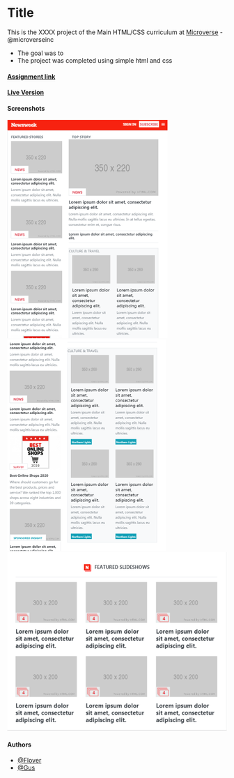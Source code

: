 # Title

This is the XXXX project of the Main HTML/CSS curriculum at [Microverse](https://www.microverse.org/) - @microverseinc
* The goal was to 
* The project was completed using simple html and css 

#### [Assignment link]()

#### [Live Version]()

#### Screenshots

![Not found Screenshot_1.png](assets/screenshots/Screenshot_1.png)
![Not found Screenshot_2.png](assets/screenshots/Screenshot_2.png)
![Not found Screenshot_3.png](assets/screenshots/Screenshot_3.png)

#### Authors

* [@Flover](https://github.com/flov3rh)
* [@Gus](https://github.com/gustavocesena/)



